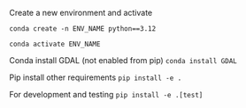 Create a new environment and activate

`conda create -n ENV_NAME python==3.12`

`conda activate ENV_NAME`

Conda install GDAL (not enabled from pip)
`conda install GDAL`

Pip install other requirements
`pip install -e .`

For development and testing
`pip install -e .[test]`
